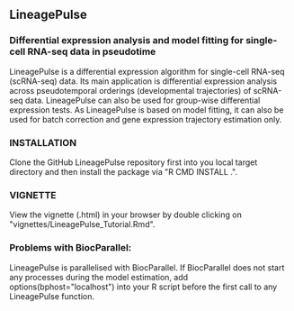 ## LineagePulse ##
### Differential expression analysis and model fitting for single-cell RNA-seq data in pseudotime ###

LineagePulse is a differential expression algorithm for single-cell RNA-seq (scRNA-seq) data.
Its main application is differential expression analysis across pseudotemporal orderings (developmental trajectories) of scRNA-seq data.
LineagePulse can also be used for group-wise differential expression tests.
As LineagePulse is based on model fitting, it can also be used for batch correction and gene expression trajectory estimation only.

### INSTALLATION

Clone the GitHub LineagePulse repository first into you local target directory
and then install the package via "R CMD INSTALL .".

### VIGNETTE
View the vignette (.html) in your browser by double clicking on "vignettes/LineagePulse_Tutorial.Rmd".

### Problems with BiocParallel:
LineagePulse is parallelised with BiocParallel. 
If BiocParallel does not start any processes during the model estimation, add 
options(bphost="localhost")
into your R script before the first call to any LineagePulse function.